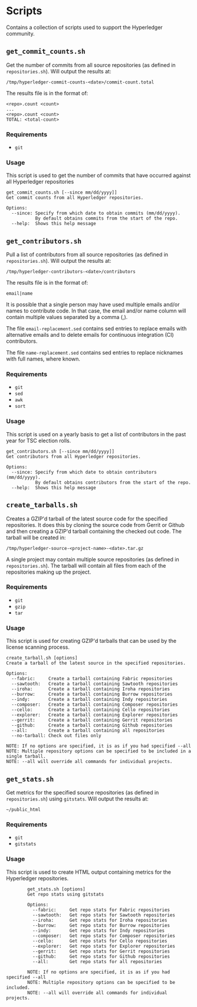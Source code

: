 # Scripts
Contains a collection of scripts used to support the Hyperledger community.

## `get_commit_counts.sh`
Get the number of commits from all source repositories (as defined in `repositories.sh`). Will output the results at:
```
/tmp/hyperledger-commit-counts-<date>/commit-count.total
```

The results file is in the format of:
```
<repo>.count <count>
...
<repo>.count <count>
TOTAL: <total-count>
```

### Requirements
* `git`

### Usage
This script is used to get the number of commits that have occurred against all Hyperledger repositories
```
get_commit_counts.sh [--since mm/dd/yyyy]]
Get commit counts from all Hyperledger repositories.

Options:
  --since: Specify from which date to obtain commits (mm/dd/yyyy).
           By default obtains commits from the start of the repo.
  --help:  Shows this help message
```

## `get_contributors.sh`
Pull a list of contributors from all source repositories (as defined in `repositories.sh`). Will output the results at:
```
/tmp/hyperledger-contributors-<date>/contributors
```

The results file is in the format of:
```
email|name
```

It is possible that a single person may have used multiple emails and/or names to contribute code. In that case, the email and/or name column will contain multiple values separated by a comma (,).

The file `email-replacement.sed` contains sed entries to replace emails with alternative emails and to delete emails for continuous integration (CI) contributors.

The file `name-replacement.sed` contains sed entries to replace nicknames with full names, where known.

### Requirements
* `git`
* `sed`
* `awk`
* `sort`

### Usage
This script is used on a yearly basis to get a list of contributors in the past year for TSC election rolls.
```
get_contributors.sh [--since mm/dd/yyyy]]
Get contributors from all Hyperledger repositories.

Options:
  --since: Specify from which date to obtain contributors (mm/dd/yyyy).
           By default obtains contributors from the start of the repo.
  --help:  Shows this help message
```

## `create_tarballs.sh`
Creates a GZIP'd tarball of the latest source code for the specified repositories. It does this by cloning the source code from Gerrit or Github and then creating a GZIP'd tarball containing the checked out code. The tarball will be created in:

```
/tmp/hyperledger-source-<project-name>-<date>.tar.gz
```

A single project may contain multiple source repositories (as defined in `repositories.sh`). The tarball will contain all files from each of the repositories making up the project.

### Requirements
* `git`
* `gzip`
* `tar`

### Usage
This script is used for creating GZIP'd tarballs that can be used by the license scanning process.
```
create_tarball.sh [options]
Create a tarball of the latest source in the specified repositories.

Options:
  --fabric:     Create a tarball containing Fabric repositories
  --sawtooth:   Create a tarball containing Sawtooth repositories
  --iroha:      Create a tarball containing Iroha repositories
  --burrow:     Create a tarball containing Burrow repositories
  --indy:       Create a tarball containing Indy repositories
  --composer:   Create a tarball containing Composer repositories
  --cello:      Create a tarball containing Cello repositories
  --explorer:   Create a tarball containing Explorer repositories
  --gerrit:     Create a tarball containing Gerrit repositories
  --github:     Create a tarball containing Github repositories
  --all:        Create a tarball containing all repositories
  --no-tarball: Check out files only

NOTE: If no options are specified, it is as if you had specified --all
NOTE: Multiple repository options can be specified to be included in a single tarball.
NOTE: --all will override all commands for individual projects.
```

## `get_stats.sh`
Get metrics for the specified source repositories (as defined in `repositories.sh`) using `gitstats`. Will output the results at:
```
~/public_html
```
### Requirements
* `git`
* `gitstats`

### Usage
This script is used to create HTML output containing metrics for the Hyperledger repositories.
```
        get_stats.sh [options]
        Get repo stats using gitstats

        Options:
          --fabric:     Get repo stats for Fabric repositories
          --sawtooth:   Get repo stats for Sawtooth repositories
          --iroha:      Get repo stats for Iroha repositories
          --burrow:     Get repo stats for Burrow repositories
          --indy:       Get repo stats for Indy repositories
          --composer:   Get repo stats for Composer repositories
          --cello:      Get repo stats for Cello repositories
          --explorer:   Get repo stats for Explorer repositories
          --gerrit:     Get repo stats for Gerrit repositories
          --github:     Get repo stats for Github repositories
          --all:        Get repo stats for all repositories

        NOTE: If no options are specified, it is as if you had specified --all
        NOTE: Multiple repository options can be specified to be included.
        NOTE: --all will override all commands for individual projects.
```

